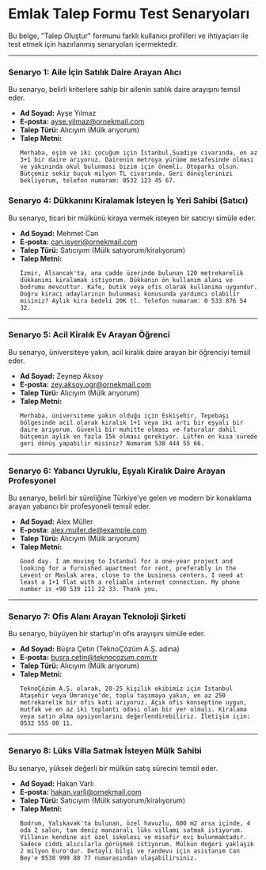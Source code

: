 # Emlak Talep Formu Test Senaryoları

Bu belge, "Talep Oluştur" formunu farklı kullanıcı profilleri ve ihtiyaçları ile test etmek için hazırlanmış senaryoları içermektedir.

---

### Senaryo 1: Aile İçin Satılık Daire Arayan Alıcı

Bu senaryo, belirli kriterlere sahip bir ailenin satılık daire arayışını temsil eder.

*   **Ad Soyad:** Ayşe Yılmaz
*   **E-posta:** ayse.yilmaz@ornekmail.com
*   **Talep Türü:** Alıcıyım (Mülk arıyorum)
*   **Talep Metni:**
    ```
    Merhaba, eşim ve iki çocuğum için İstanbul,Suadiye civarında, en az 3+1 bir daire arıyoruz. Dairenin metroya yürüme mesafesinde olması ve yakınında okul bulunması bizim için önemli. Otoparkı olsun. Bütçemiz sekiz buçuk milyon TL civarında. Geri dönüşlerinizi bekliyorum, telefon numaram: 0532 123 45 67.
    ```

### Senaryo 4: Dükkanını Kiralamak İsteyen İş Yeri Sahibi (Satıcı)

Bu senaryo, ticari bir mülkünü kiraya vermek isteyen bir satıcıyı simüle eder.

*   **Ad Soyad:** Mehmet Can
*   **E-posta:** can.isyeri@ornekmail.com
*   **Talep Türü:** Satıcıyım (Mülk satıyorum/kiralıyorum)
*   **Talep Metni:**
    ```
    İzmir, Alsancak'ta, ana cadde üzerinde bulunan 120 metrekarelik dükkanımı kiralamak istiyorum. Dükkanın ön kullanım alanı ve bodrumu mevcuttur. Kafe, butik veya ofis olarak kullanıma uygundur. Doğru kiracı adaylarının bulunması konusunda yardımcı olabilir misiniz? Aylık kira bedeli 20K tl. Telefon numaram: 0 533 876 54 32.
    ```

---

### Senaryo 5: Acil Kiralık Ev Arayan Öğrenci

Bu senaryo, üniversiteye yakın, acil kiralık daire arayan bir öğrenciyi temsil eder.

*   **Ad Soyad:** Zeynep Aksoy
*   **E-posta:** zey.aksoy.ogr@ornekmail.com
*   **Talep Türü:** Alıcıyım (Mülk arıyorum)
*   **Talep Metni:**
    ```
    Merhaba, üniversiteme yakın olduğu için Eskişehir, Tepebaşı bölgesinde acil olarak kiralık 1+1 veya iki artı bir eşyalı bir daire arıyorum. Güvenli bir muhitte olması ve faturalar dahil bütçemin aylık en fazla 15k olması gerekiyor. Lütfen en kısa sürede geri dönüş yapabilir misiniz? Numaram 538 444 55 66.
    ```

---

### Senaryo 6: Yabancı Uyruklu, Eşyalı Kiralık Daire Arayan Profesyonel

Bu senaryo, belirli bir süreliğine Türkiye'ye gelen ve modern bir konaklama arayan yabancı bir profesyoneli temsil eder.

*   **Ad Soyad:** Alex Müller
*   **E-posta:** alex.muller.de@example.com
*   **Talep Türü:** Alıcıyım (Mülk arıyorum)
*   **Talep Metni:**
    ```
    Good day. I am moving to Istanbul for a one-year project and looking for a furnished apartment for rent, preferably in the Levent or Maslak area, close to the business centers. I need at least a 1+1 flat with a reliable internet connection. My phone number is +90 539 111 22 33. Thank you.
    ```

---

### Senaryo 7: Ofis Alanı Arayan Teknoloji Şirketi

Bu senaryo, büyüyen bir startup'ın ofis arayışını simüle eder.

*   **Ad Soyad:** Büşra Çetin (TeknoÇözüm A.Ş. adına)
*   **E-posta:** busra.cetin@teknocozum.com.tr
*   **Talep Türü:** Alıcıyım (Mülk arıyorum)
*   **Talep Metni:**
    ```
    TeknoÇözüm A.Ş. olarak, 20-25 kişilik ekibimiz için İstanbul Ataşehir veya Ümraniye'de, toplu taşımaya yakın, en az 250 metrekarelik bir ofis katı arıyoruz. Açık ofis konseptine uygun, mutfak ve en az iki toplantı odası olan bir yer olmalı. Kiralama veya satın alma opsiyonlarını değerlendirebiliriz. İletişim için: 0532 555 00 11.
    ```

---

### Senaryo 8: Lüks Villa Satmak İsteyen Mülk Sahibi

Bu senaryo, yüksek değerli bir mülkün satış sürecini temsil eder.

*   **Ad Soyad:** Hakan Varlı
*   **E-posta:** hakan.varli@ornekmail.com
*   **Talep Türü:** Satıcıyım (Mülk satıyorum/kiralıyorum)
*   **Talep Metni:**
    ```
    Bodrum, Yalıkavak'ta bulunan, özel havuzlu, 600 m2 arsa içinde, 4 oda 2 salon, tam deniz manzaralı lüks villamı satmak istiyorum. Villanın kendine ait özel iskelesi ve misafir evi bulunmaktadır. Sadece ciddi alıcılarla görüşmek istiyorum. Mülkün değeri yaklaşık 2 milyon Euro'dur. Detaylı bilgi ve randevu için asistanım Can Bey'e 0538 999 88 77 numarasından ulaşabilirsiniz.
    ```